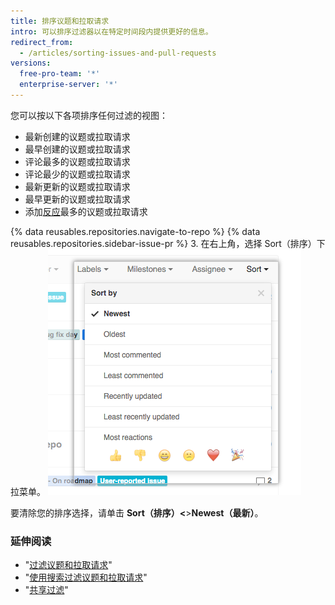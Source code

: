 ```yaml
---
title: 排序议题和拉取请求
intro: 可以排序过滤器以在特定时间段内提供更好的信息。
redirect_from:
  - /articles/sorting-issues-and-pull-requests
versions:
  free-pro-team: '*'
  enterprise-server: '*'
---
```


您可以按以下各项排序任何过滤的视图：

* 最新创建的议题或拉取请求
* 最早创建的议题或拉取请求
* 评论最多的议题或拉取请求
* 评论最少的议题或拉取请求
* 最新更新的议题或拉取请求
* 最早更新的议题或拉取请求
* 添加[反应](/articles/about-conversations-on-github#reacting-to-ideas-in-comments)最多的议题或拉取请求

{% data reusables.repositories.navigate-to-repo %}
{% data reusables.repositories.sidebar-issue-pr %}
3. 在右上角，选择 Sort（排序）下拉菜单。 ![使用排序下拉菜单选项卡](/assets/images/help/issues/issues_sort_dropdown.png)

要清除您的排序选择，请单击 **Sort（排序）<**>**Newest（最新）**。

### 延伸阅读

* "[过滤议题和拉取请求](/articles/filtering-issues-and-pull-requests-by-labels)"
* "[使用搜索过滤议题和拉取请求](/articles/using-search-to-filter-issues-and-pull-requests)"
* "[共享过滤](/articles/sharing-filters)"
